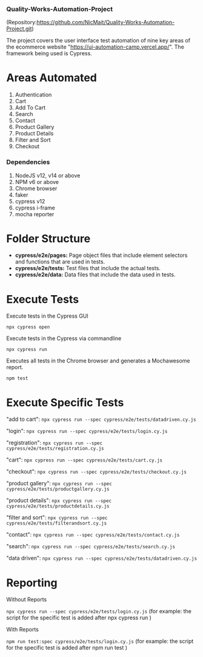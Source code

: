 ### Quality-Works-Automation-Project
(Repository:https://github.com/NicMait/Quality-Works-Automation-Project.git)

The project covers the user interface test automation of nine key areas of the ecommerce website "https://ui-automation-camp.vercel.app/".
The framework being used is Cypress.

# Areas Automated
1. Authentication
2. Cart
3. Add To Cart
4. Search
5. Contact
6. Product Gallery
7. Product Details
8. Filter and Sort
9. Checkout

### Dependencies
1. NodeJS v12, v14 or above
2. NPM v6 or above
3. Chrome browser
4. faker
5. cypress v12
6. cypress i-frame
7. mocha reporter

# Folder Structure
- **cypress/e2e/pages:**  Page object files that include element selectors and functions that are used in tests.
- **cypress/e2e/tests:**  Test files that include the actual tests.
- **cypress/e2e/data:**   Data files that include the data used in tests.

# Execute Tests

Execute tests in the Cypress GUI

```npx cypress open```

Execute tests in the Cypress via commandline

```npx cypress run```

Executes all tests in the Chrome browser and generates a Mochawesome report.

```npm test```

# Execute Specific Tests

 "add to cart":
```npx cypress run --spec cypress/e2e/tests/datadriven.cy.js```

"login":
```npx cypress run --spec cypress/e2e/tests/login.cy.js```

"registration":
```npx cypress run --spec cypress/e2e/tests/registration.cy.js```

 "cart":
```npx cypress run --spec cypress/e2e/tests/cart.cy.js```

 "checkout":
```npx cypress run --spec cypress/e2e/tests/checkout.cy.js```

"product gallery":
```npx cypress run --spec cypress/e2e/tests/productgallery.cy.js```

"product details":
```npx cypress run --spec cypress/e2e/tests/productdetails.cy.js```

"filter and sort":
```npx cypress run --spec cypress/e2e/tests/filterandsort.cy.js```

"contact":
```npx cypress run --spec cypress/e2e/tests/contact.cy.js```

"search":
```npx cypress run --spec cypress/e2e/tests/search.cy.js```

"data driven":
```npx cypress run --spec cypress/e2e/tests/datadriven.cy.js```

# Reporting

Without Reports

```npx cypress run --spec cypress/e2e/tests/login.cy.js```   (for example: the script for the specific test is added after npx cypress run )

With Reports

```npm run test:spec cypress/e2e/tests/login.cy.js```   (for example: the script for the specific test is added after npm run test )


